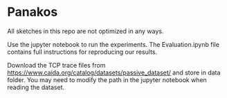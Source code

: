 # Panakos

All sketches in this repo are not optimized in any ways.

Use the jupyter notebook to run the experiments. The Evaluation.ipynb file contains full instructions for reproducing our results.

Download the TCP trace files from https://www.caida.org/catalog/datasets/passive_dataset/ and store in data folder. You may need to modify the path in the jupyter notebook when reading the dataset.
